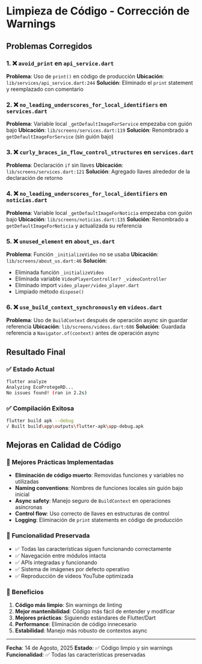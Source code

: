 # Limpieza de Código - Corrección de Warnings

## Problemas Corregidos

### 1. ❌ `avoid_print` en `api_service.dart`
**Problema**: Uso de `print()` en código de producción
**Ubicación**: `lib/services/api_service.dart:244`
**Solución**: Eliminado el `print` statement y reemplazado con comentario

### 2. ❌ `no_leading_underscores_for_local_identifiers` en `services.dart`
**Problema**: Variable local `_getDefaultImageForService` empezaba con guión bajo
**Ubicación**: `lib/screens/services.dart:119`
**Solución**: Renombrado a `getDefaultImageForService` (sin guión bajo)

### 3. ❌ `curly_braces_in_flow_control_structures` en `services.dart`  
**Problema**: Declaración `if` sin llaves
**Ubicación**: `lib/screens/services.dart:121`
**Solución**: Agregado llaves alrededor de la declaración de retorno

### 4. ❌ `no_leading_underscores_for_local_identifiers` en `noticias.dart`
**Problema**: Variable local `_getDefaultImageForNoticia` empezaba con guión bajo
**Ubicación**: `lib/screens/noticias.dart:135`
**Solución**: Renombrado a `getDefaultImageForNoticia` y actualizada su referencia

### 5. ❌ `unused_element` en `about_us.dart`
**Problema**: Función `_initializeVideo` no se usaba
**Ubicación**: `lib/screens/about_us.dart:46`
**Solución**: 
- Eliminada función `_initializeVideo`
- Eliminada variable `VideoPlayerController? _videoController`
- Eliminado import `video_player/video_player.dart`
- Limpiado método `dispose()`

### 6. ❌ `use_build_context_synchronously` en `videos.dart`
**Problema**: Uso de `BuildContext` después de operación async sin guardar referencia
**Ubicación**: `lib/screens/videos.dart:686`
**Solución**: Guardada referencia a `Navigator.of(context)` antes de operación async

## Resultado Final

### ✅ Estado Actual
```bash
flutter analyze
Analyzing EcoProtegeRD...
No issues found! (ran in 2.2s)
```

### ✅ Compilación Exitosa
```bash
flutter build apk --debug
√ Built build\app\outputs\flutter-apk\app-debug.apk
```

## Mejoras en Calidad de Código

### 🔧 Mejores Prácticas Implementadas
- **Eliminación de código muerto**: Removidas funciones y variables no utilizadas
- **Naming conventions**: Nombres de funciones locales sin guión bajo inicial
- **Async safety**: Manejo seguro de `BuildContext` en operaciones asíncronas
- **Control flow**: Uso correcto de llaves en estructuras de control
- **Logging**: Eliminación de `print` statements en código de producción

### 📱 Funcionalidad Preservada
- ✅ Todas las características siguen funcionando correctamente
- ✅ Navegación entre módulos intacta
- ✅ APIs integradas y funcionando
- ✅ Sistema de imágenes por defecto operativo
- ✅ Reproducción de videos YouTube optimizada

### 🚀 Beneficios
1. **Código más limpio**: Sin warnings de linting
2. **Mejor mantenibilidad**: Código más fácil de entender y modificar
3. **Mejores prácticas**: Siguiendo estándares de Flutter/Dart
4. **Performance**: Eliminación de código innecesario
5. **Estabilidad**: Manejo más robusto de contextos async

---

**Fecha**: 14 de Agosto, 2025
**Estado**: ✅ Código limpio y sin warnings
**Funcionalidad**: ✅ Todas las características preservadas
